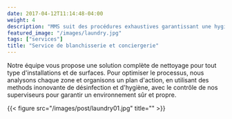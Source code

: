 ```yaml
---
date: 2017-04-12T11:14:48-04:00
weight: 4
description: "MMS suit des procédures exhaustives garantissant une hygiène et une efficacité maximale dans chaque opération."
featured_image: "/images/laundry.jpg"
tags: ["services"]
title: "Service de blanchisserie et conciergerie"
---
```

Notre équipe vous propose une solution complète de nettoyage pour tout type d'installations et de surfaces. Pour optimiser le processus, nous analysons chaque zone et organisons un plan d'action, en utilisant des methods inonovante de désinfection et d'hygiène, avec le contrôle de nos superviseurs pour garantir un environnement sûr et propre.

{{< figure src="/images/post/laundry01.jpg" title="" >}}
